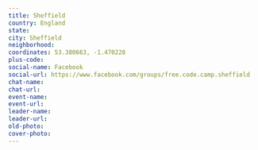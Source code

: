 ```yaml
---
title: Sheffield
country: England
state: 
city: Sheffield
neighborhood: 
coordinates: 53.380663, -1.470228
plus-code:
social-name: Facebook
social-url: https://www.facebook.com/groups/free.code.camp.sheffield
chat-name:
chat-url:
event-name:
event-url:
leader-name:
leader-url:
old-photo: 
cover-photo:
---
```

